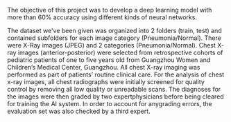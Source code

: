 The objective of this project was to develop a deep learning model with more than 60% accuracy using different kinds of neural networks.

The dataset we've been given was organized into 2 folders (train, test) and contained subfolders for each image category (Pneumonia/Normal). There were X-Ray images (JPEG) and 2 categories (Pneumonia/Normal). Chest X-ray images (anterior-posterior) were selected from retrospective cohorts of pediatric patients of one to five years old from Guangzhou
Women and Children’s Medical Center, Guangzhou. All chest X-ray imaging was performed as part of patients’ routine clinical care. For the analysis of chest x-ray images, all chest radiographs were initially screened for quality control by removing all low quality
or unreadable scans. The diagnoses for the images were then graded by two expertphysicians before being cleared for training the AI system. In order to account for anygrading errors, the evaluation set was also checked by a third expert.
